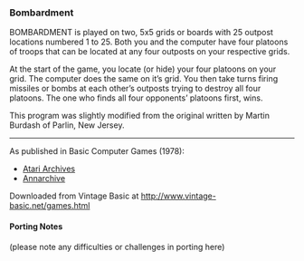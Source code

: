 ### Bombardment

BOMBARDMENT is played on two, 5x5 grids or boards with 25 outpost locations numbered 1 to 25. Both you and the computer have four platoons of troops that can be located at any four outposts on your respective grids.

At the start of the game, you locate (or hide) your four platoons on your grid. The computer does the same on it’s grid. You then take turns firing missiles or bombs at each other’s outposts trying to destroy all four platoons. The one who finds all four opponents’ platoons first, wins.

This program was slightly modified from the original written by Martin Burdash of Parlin, New Jersey.

---

As published in Basic Computer Games (1978):
- [Atari Archives](https://www.atariarchives.org/basicgames/showpage.php?page=22)
- [Annarchive](https://annarchive.com/files/Basic_Computer_Games_Microcomputer_Edition.pdf#page=37)

Downloaded from Vintage Basic at
http://www.vintage-basic.net/games.html

#### Porting Notes

(please note any difficulties or challenges in porting here)

